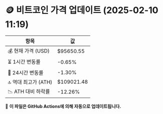 # 🪙 비트코인 가격 업데이트 (2025-02-10 11:19)

| 항목                | 값 |
|--------------------|----------------|
| 💰 현재 가격 (USD) | $95650.55 |
| ⏳ 1시간 변동률    | -0.65% |
| 📆 24시간 변동률   | -1.30% |
| 🔝 역대 최고가 (ATH) | $109021.48 |
| 📉 ATH 대비 하락률 | -12.26% |

🔄 **이 파일은 GitHub Actions에 의해 자동으로 업데이트됩니다.**
